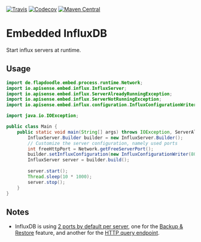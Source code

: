 [![Travis](https://img.shields.io/travis/APISENSE/embed-influxDB.svg)](https://travis-ci.org/APISENSE/embed-influxDB)
[![Codecov](https://img.shields.io/codecov/c/github/APISENSE/embed-influxDB.svg)](https://codecov.io/gh/APISENSE/embed-influxDB)
[![Maven Central](https://img.shields.io/maven-central/v/io.apisense.embed.influx/embed-influxDB.svg)](http://search.maven.org/#artifactdetails%7Cio.apisense.embed.influx%7Cembed-influxDB%7C1.0.0%7Cjar)

# Embedded InfluxDB

Start influx servers at runtime.

## Usage

```java
import de.flapdoodle.embed.process.runtime.Network;
import io.apisense.embed.influx.InfluxServer;
import io.apisense.embed.influx.ServerAlreadyRunningException;
import io.apisense.embed.influx.ServerNotRunningException;
import io.apisense.embed.influx.configuration.InfluxConfigurationWriter;

import java.io.IOException;

public class Main {
    public static void main(String[] args) throws IOException, ServerAlreadyRunningException, InterruptedException, ServerNotRunningException {
        InfluxServer.Builder builder = new InfluxServer.Builder();
        // Customize the server configuration, namely used ports
        int freeHttpPort = Network.getFreeServerPort();
        builder.setInfluxConfiguration(new InfluxConfigurationWriter(8088, freeHttpPort));
        InfluxServer server = builder.build();
        
        server.start();
        Thread.sleep(10 * 1000);
        server.stop();
    }
}
```

## Notes

- InfluxDB is using [2 ports by default per server](https://docs.influxdata.com/influxdb/v1.3/administration/ports/),
 one for the [Backup & Restore](https://docs.influxdata.com/influxdb/v1.3/administration/backup_and_restore/) feature,
 and another for the [HTTP query endpoint](https://docs.influxdata.com/influxdb/v1.3/tools/api/).
